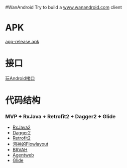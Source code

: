 #WanAndroid
Try to build a www.wanandroid.com client

# APK
[app-release.apk](https://coding.net/u/salecoding/p/WanAndroid/git/raw/master/app/release/app-release.apk)

# 接口
[玩Android接口](http://www.wanandroid.com/blog/show/2)

# 代码结构
### MVP + RxJava + Retrofit2 + Dagger2 + Glide
* [RxJava2](https://github.com/ReactiveX/RxJava)
* [Dagger2](https://github.com/google/dagger)
* [Retrofit2](https://github.com/square/retrofit)
* [鸿神的Flowlayout](https://github.com/hongyangAndroid/FlowLayout)
* [BRVAH](https://github.com/CymChad/BaseRecyclerViewAdapterHelper)
* [Agentweb](https://github.com/Justson/AgentWeb)
* [Glide](https://github.com/bumptech/glide)
